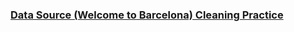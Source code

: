 ### [Data Source (Welcome to Barcelona) Cleaning Practice](https://github.com/zyjwarlock/CS9321_ASS1_Data-Cleaning/blob/master/9321assn1.pdf)
